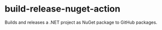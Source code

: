 # build-release-nuget-action
Builds and releases a .NET project as NuGet package to GitHub packages.